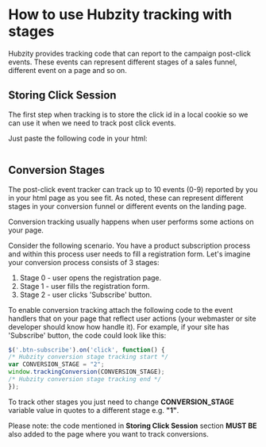 # How to use Hubzity tracking with stages

Hubzity provides tracking code that can report to the campaign post-click events. These events can represent different stages of a sales funnel, different event on a page and so on.

## Storing Click Session

The first step when tracking is to store the click id in a local cookie so we can use it when we<script type="text/javascript">
/* Hubzity tracking code start */
(function() {
    "use strict";

    var head = document.getElementsByTagName("head")[0];
    var trackingScript = document.createElement("script");

    trackingScript.setAttribute("async", true);
    trackingScript.setAttribute("src", "//static.rtbaxs.io/tracking.min.js?ts=" + new Date().getTime());

    trackingScript.addEventListener("load", function () {
        window.trackingStoreSession();
        window.trackingConversion("0");
    });

    trackingScript.addEventListener("error", function () {
        console.log('Failed to load Hubzity tracking SDK');
    });

    head.appendChild(trackingScript);
})();
/* Hubzity tracking code end */
</script>
 need to track post click events. 

Just paste the following code in your html:

```html
```

## Conversion Stages

The post-click event tracker can track up to 10 events (0-9) reported by you in your html page as you see fit. As noted, these can represent different stages in your conversion funnel or different events on the landing page.

Conversion tracking usually happens when user performs some actions on your page.

Consider the following scenario. You have a product subscription process and within this process user needs to fill a registration form. Let's imagine your conversion process consists of 3 stages:

1. Stage 0 - user opens the registration page.
2. Stage 1 - user fills the registration form.
2. Stage 2 - user clicks 'Subscribe' button.

To enable conversion tracking attach  the following code to the event handlers that on your page that reflect user actions (your webmaster or site developer should know how handle it). For example, if your site has 'Subscribe' button, the code could look like this:

```js
$('.btn-subscribe').on('click', function() {
/* Hubzity conversion stage tracking start */
var CONVERSION_STAGE = "2";
window.trackingConversion(CONVERSION_STAGE);
/* Hubzity conversion stage tracking end */
});
```

To track other stages you just need to change **CONVERSION_STAGE** variable value in quotes to a different stage e.g. **"1"**.

Please note: the code mentioned in **Storing Click Session** section **MUST BE** also added to the page where you want to track conversions.
